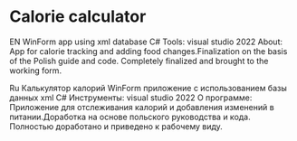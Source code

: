 # Calorie calculator
EN WinForm app using xml database С#
Tools: visual studio 2022 
About: App for calorie tracking and adding food changes.Finalization on the basis of the Polish guide and code. Completely finalized and brought to the working form.

Ru Калькулятор калорий
WinForm приложение с использованием базы данных xml С#
Инструменты: visual studio 2022 
О программе: Приложение для отслеживания калорий и добавления изменений в питании.Доработка на основе польского руководства и кода. Полностью доработано и приведено к рабочему виду.
